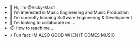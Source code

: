 - 👋 Hi, I’m @Vicky-Max1
- 👀 I’m interested in Music Engineering and Music Production
- 🌱 I’m currently learning Software Engineering & Development
- 💞️ I’m looking to collaborate on ...
- 📫 How to reach me ...
- ⚡ Fun fact: IM ALSO GOOD WHEN IT COMES MUSIC

<!---
Vicky-Max1/Vicky-Max1 is a ✨ special ✨ repository because its `README.md` (this file) appears on your GitHub profile.
You can click the Preview link to take a look at your changes.
--->
